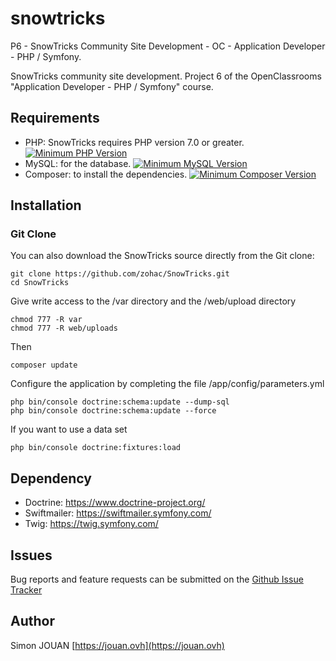# snowtricks

P6 - SnowTricks Community Site Development - OC - Application Developer - PHP / Symfony.

SnowTricks community site development.
Project 6 of the OpenClassrooms "Application Developer - PHP / Symfony" course.

## Requirements

* PHP: SnowTricks requires PHP version 7.0 or greater. [![Minimum PHP Version](https://img.shields.io/badge/php-%3E%3D%207.0-8892BF.svg?style=flat-square)](https://php.net/)
* MySQL: for the database. [![Minimum MySQL Version](https://img.shields.io/badge/MySQL-%3E%3D5.7-blue.svg?style=flat-square)](https://www.mysql.com/fr/downloads/)
* Composer: to install the dependencies. [![Minimum Composer Version](https://img.shields.io/badge/Composer-%3E%3D1.6-red.svg?style=flat-square)](https://getcomposer.org/download/)

## Installation

### Git Clone

You can also download the SnowTricks source directly from the Git clone:

    git clone https://github.com/zohac/SnowTricks.git
    cd SnowTricks

Give write access to the /var directory
and the /web/upload directory

    chmod 777 -R var
    chmod 777 -R web/uploads

Then

    composer update

Configure the application by completing the file /app/config/parameters.yml

    php bin/console doctrine:schema:update --dump-sql
    php bin/console doctrine:schema:update --force

If you want to use a data set

    php bin/console doctrine:fixtures:load

## Dependency

* Doctrine: <https://www.doctrine-project.org/>
* Swiftmailer: <https://swiftmailer.symfony.com/>
* Twig: <https://twig.symfony.com/>

## Issues

Bug reports and feature requests can be submitted on the [Github Issue Tracker](https://github.com/zohac/SnowTricks/issues)

## Author

Simon JOUAN
[https://jouan.ovh](https://jouan.ovh)